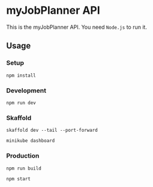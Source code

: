 # myJobPlanner API

This is the myJobPlanner API. You need `Node.js` to run it.

## Usage

### Setup

`npm install`

### Development

`npm run dev`


### Skaffold

`skaffold dev --tail --port-forward`

`minikube dashboard`


### Production

    npm run build

    npm start